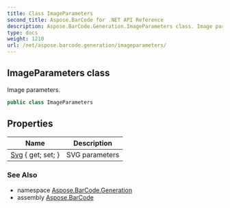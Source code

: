```yaml
---
title: Class ImageParameters
second_title: Aspose.BarCode for .NET API Reference
description: Aspose.BarCode.Generation.ImageParameters class. Image parameters
type: docs
weight: 1210
url: /net/aspose.barcode.generation/imageparameters/
---
```

## ImageParameters class

Image parameters.

```csharp
public class ImageParameters
```

## Properties

| Name | Description |
| --- | --- |
| [Svg](../../aspose.barcode.generation/imageparameters/svg/) { get; set; } | SVG parameters |

### See Also

* namespace [Aspose.BarCode.Generation](../../aspose.barcode.generation/)
* assembly [Aspose.BarCode](../../)


